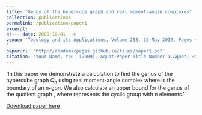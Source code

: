 ```yaml
---
title: "Genus of the hypercube graph and real moment-angle complexes"
collection: publications
permalink: /publication/paper1
excerpt: 
<!--- date: 2009-10-01 -->
venue: 'Topology and its Applications, Volume 258, 15 May 2019, Pages 415-424
'
paperurl: 'http://academicpages.github.io/files/paper1.pdf'
citation: 'Your Name, You. (2009). &quot;Paper Title Number 1.&quot; <i>Journal 1</i>. 1(1).'
---
```

'In this paper we demonstrate a calculation to find the genus of the hypercube graph $Q_n$ using real moment-angle complex  where  is the boundary of an n-gon. We also calculate an upper bound for the genus of the quotient graph , where  represents the cyclic group with n elements.'

[Download paper here](https://doi.org/10.1016/j.topol.2019.03.009)
